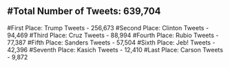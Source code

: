 #Total Number of Tweets: 639,704 
---
#First Place: Trump Tweets - 256,673
#Second Place: Clinton Tweets - 94,469
#Third Place: Cruz Tweets - 88,994
#Fourth Place: Rubio Tweets - 77,387
#Fifth Place: Sanders Tweets - 57,504
#Sixth Place: Jeb! Tweets - 42,396
#Seventh Place: Kasich Tweets - 12,410
#Last Place: Carson Tweets - 9,872
